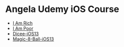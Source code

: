 # Angela Udemy iOS Course

- [I Am Rich](https://github.com/pradyotprksh/development_learning/tree/main/ios/ios_angela_udemy/i_am_rich)
- [I Am Poor](https://github.com/pradyotprksh/development_learning/tree/main/ios/ios_angela_udemy/i_am_poor)
- [Dicee-iOS13](https://github.com/pradyotprksh/development_learning/tree/main/ios/ios_angela_udemy/Dicee-iOS13)
- [Magic-8-Ball-iOS13](https://github.com/pradyotprksh/development_learning/tree/main/ios/ios_angela_udemy/Magic-8-Ball-iOS13)
